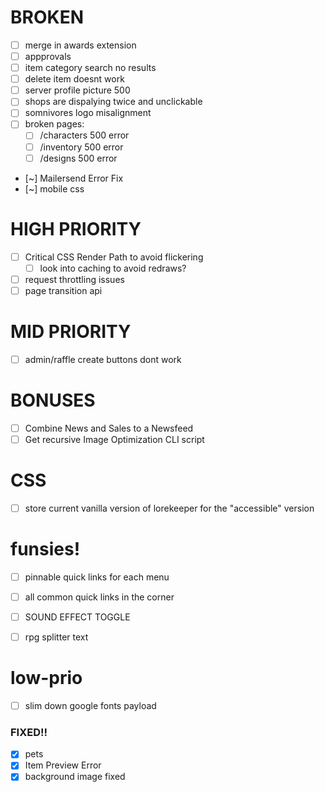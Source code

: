 # BROKEN
- [ ] merge in awards extension
- [ ] appprovals
- [ ] item category search no results
- [ ] delete item doesnt work
- [ ] server profile picture 500
- [ ] shops are dispalying twice and unclickable
- [ ] somnivores logo misalignment
- [ ] broken pages:
    - [ ] /characters 500 error
    - [ ] /inventory 500 error
    - [ ] /designs 500 error
- [~] Mailersend Error Fix
- [~] mobile css

# HIGH PRIORITY
- [ ] Critical CSS Render Path to avoid flickering
    - [ ] look into caching to avoid redraws?
- [ ] request throttling issues
- [ ] page transition api

# MID PRIORITY
- [ ] admin/raffle create buttons dont work

# BONUSES
- [ ] Combine News and Sales to a Newsfeed
- [ ] Get recursive Image Optimization CLI script

# CSS
- [ ] store current vanilla version of lorekeeper for the "accessible" version

# funsies!
- [ ] pinnable quick links for each menu
- [ ] all common quick links in the corner
- [ ] SOUND EFFECT TOGGLE
- [ ] rpg splitter text


# low-prio
- [ ] slim down google fonts payload






### FIXED!! ###
- [x] pets
- [x] Item Preview Error
- [x] background image fixed
